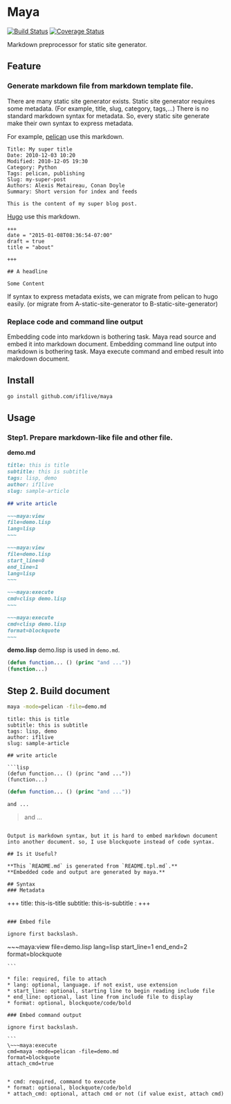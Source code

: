 # Maya

[![Build Status](https://travis-ci.org/if1live/maya.svg?branch=master)](https://travis-ci.org/if1live/maya)
[![Coverage Status](https://coveralls.io/repos/github/if1live/maya/badge.svg?branch=master)](https://coveralls.io/github/if1live/maya?branch=master)

Markdown preprocessor for static site generator.

## Feature
### Generate markdown file from markdown template file.
There are many static site generator exists.
Static site generator requires some metadata. (For example, title, slug, category, tags,...)
There is no standard markdown syntax for metadata.
So, every static site generate make their own syntax to express metadata.

For example, [pelican](http://blog.getpelican.com/) use this markdown.

```
Title: My super title
Date: 2010-12-03 10:20
Modified: 2010-12-05 19:30
Category: Python
Tags: pelican, publishing
Slug: my-super-post
Authors: Alexis Metaireau, Conan Doyle
Summary: Short version for index and feeds

This is the content of my super blog post.
```

[Hugo](https://gohugo.io/) use this markdown.

```
+++
date = "2015-01-08T08:36:54-07:00"
draft = true
title = "about"

+++

## A headline

Some Content
```

If syntax to express metadata exists, we can migrate from pelican to hugo easily.
(or migrate from A-static-site-generator to B-static-site-generator)

### Replace code and command line output
Embedding code into markdown is bothering task. Maya read source and embed it into markdown document.
Embedding command line output into markdown is bothering task. Maya execute command and embed result into makrdown document.


## Install

```bash
go install github.com/if1live/maya
```
## Usage

### Step1. Prepare markdown-like file and other file.

**demo.md**

```md
title: this is title
subtitle: this is subtitle
tags: lisp, demo
author: if1live
slug: sample-article

## write article

~~~maya:view
file=demo.lisp
lang=lisp
~~~

~~~maya:view
file=demo.lisp
start_line=0
end_line=1
lang=lisp
~~~

~~~maya:execute
cmd=clisp demo.lisp
~~~

~~~maya:execute
cmd=clisp demo.lisp
format=blockquote
~~~
```

**demo.lisp**
demo.lisp is used in ``demo.md``.

```lisp
(defun function... () (princ "and ..."))
(function...)
```

## Step 2. Build document

```bash
maya -mode=pelican -file=demo.md
```

```
title: this is title
subtitle: this is subtitle
tags: lisp, demo
author: if1live
slug: sample-article

## write article

```lisp
(defun function... () (princ "and ..."))
(function...)
```

```lisp
(defun function... () (princ "and ..."))
```

```
and ...
```

> and ...
>
>
```

Output is markdown syntax, but it is hard to embed markdown document into another document. so, I use blockquote instead of code syntax.

## Is it Useful?

**This `README.md` is generated from `README.tpl.md`.**
**Embedded code and output are generated by maya.**

## Syntax
### Metadata
```
+++
title: this-is-title
subtitle: this-is-subtitle
<key>: <value>
+++
```

### Embed file

ignore first backslash.

```
\~~~maya:view
file=demo.lisp
lang=lisp
start_line=1
end_end=2
format=blockquote
~~~
```

* file: required, file to attach
* lang: optional, language. if not exist, use extension
* start_line: optional, starting line to begin reading include file
* end_line: optional, last line from include file to display
* format: optional, blockquote/code/bold

### Embed command output

ignore first backslash.

```
\~~~maya:execute
cmd=maya -mode=pelican -file=demo.md
format=blockquote
attach_cmd=true
~~~
```

* cmd: required, command to execute
* format: optional, blockquote/code/bold
* attach_cmd: optional, attach cmd or not (if value exist, attach cmd)
